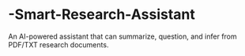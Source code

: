 # -Smart-Research-Assistant
An AI-powered assistant that can summarize, question, and infer from PDF/TXT research documents.

